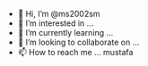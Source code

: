 - 👋 Hi, I’m @ms2002sm
- 👀 I’m interested in ...
- 🌱 I’m currently learning ...
- 💞️ I’m looking to collaborate on ...
- 📫 How to reach me ...
mustafa 
<!---
ms2002sm/ms2002sm is a ✨ special ✨ repository because its `README.md` (this file) appears on your GitHub profile.
You can click the Preview link to take a look at your changes.
--->
